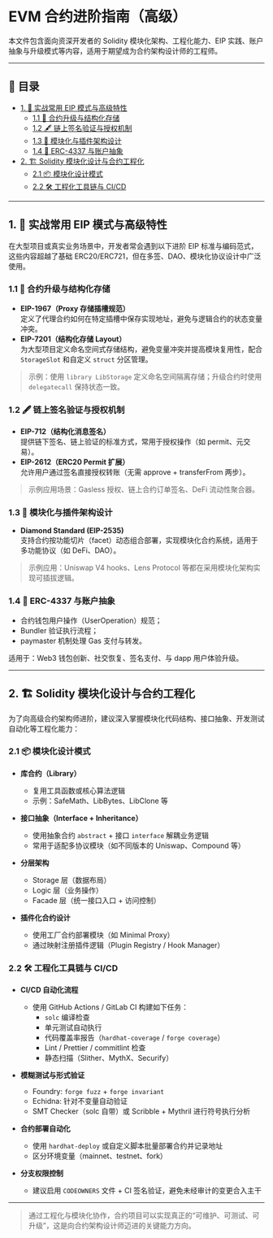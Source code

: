 # EVM 合约进阶指南（高级）

本文件包含面向资深开发者的 Solidity 模块化架构、工程化能力、EIP 实践、账户抽象与升级模式等内容，适用于期望成为合约架构设计师的工程师。


---

## 📖 目录

- [1. 🧩 实战常用 EIP 模式与高级特性](#1-实战常用-eip-模式与高级特性)
  - [1.1 🔐 合约升级与结构化存储](#11-合约升级与结构化存储)
  - [1.2 🖋 链上签名验证与授权机制](#12-链上签名验证与授权机制)
  - [1.3 🧩 模块化与插件架构设计](#13-模块化与插件架构设计)
  - [1.4 🧬 ERC-4337 与账户抽象](#14-erc-4337-与账户抽象)
- [2. 🏗 Solidity 模块化设计与合约工程化](#2-solidity-模块化设计与合约工程化)
  - [2.1 📦 模块化设计模式](#21-模块化设计模式)
  - [2.2 🛠 工程化工具链与 CI/CD](#22-工程化工具链与-cicd)

---

## 1. 🧩 实战常用 EIP 模式与高级特性

在大型项目或真实业务场景中，开发者常会遇到以下进阶 EIP 标准与编码范式，这些内容超越了基础 ERC20/ERC721，但在多签、DAO、模块化协议设计中广泛使用。

### 1.1 🔐 合约升级与结构化存储

- **EIP-1967（Proxy 存储插槽规范）**  
  定义了代理合约如何在特定插槽中保存实现地址，避免与逻辑合约的状态变量冲突。
- **EIP-7201（结构化存储 Layout）**  
  为大型项目定义命名空间式存储结构，避免变量冲突并提高模块复用性，配合 `StorageSlot` 和自定义 `struct` 分区管理。

> 示例：使用 `library LibStorage` 定义命名空间隔离存储；升级合约时使用 `delegatecall` 保持状态一致。

### 1.2 🖋 链上签名验证与授权机制

- **EIP-712（结构化消息签名）**  
  提供链下签名、链上验证的标准方式，常用于授权操作（如 permit、元交易）。
- **EIP-2612（ERC20 Permit 扩展）**  
  允许用户通过签名直接授权转账（无需 approve + transferFrom 两步）。

> 示例应用场景：Gasless 授权、链上合约订单签名、DeFi 流动性聚合器。

### 1.3 🧩 模块化与插件架构设计

- **Diamond Standard (EIP-2535)**  
  支持合约按功能切片（facet）动态组合部署，实现模块化合约系统，适用于多功能协议（如 DeFi、DAO）。

> 示例应用：Uniswap V4 hooks、Lens Protocol 等都在采用模块化架构实现可插拔逻辑。

### 1.4 🧬 ERC-4337 与账户抽象

- 合约钱包用户操作（UserOperation）规范；
- Bundler 验证执行流程；
- paymaster 机制处理 Gas 支付与转发。

适用于：Web3 钱包创新、社交恢复、签名支付、与 dapp 用户体验升级。

---

## 2. 🏗 Solidity 模块化设计与合约工程化

为了向高级合约架构师进阶，建议深入掌握模块化代码结构、接口抽象、开发测试自动化等工程化能力：

### 2.1 📦 模块化设计模式

- **库合约（Library）**
  - 复用工具函数或核心算法逻辑
  - 示例：SafeMath、LibBytes、LibClone 等

- **接口抽象（Interface + Inheritance）**
  - 使用抽象合约 `abstract` + 接口 `interface` 解耦业务逻辑
  - 常用于适配多协议模块（如不同版本的 Uniswap、Compound 等）

- **分层架构**
  - Storage 层（数据布局）
  - Logic 层（业务操作）
  - Facade 层（统一接口入口 + 访问控制）

- **插件化合约设计**
  - 使用工厂合约部署模块（如 Minimal Proxy）
  - 通过映射注册插件逻辑（Plugin Registry / Hook Manager）

### 2.2 🛠 工程化工具链与 CI/CD

- **CI/CD 自动化流程**
  - 使用 GitHub Actions / GitLab CI 构建如下任务：
    - `solc` 编译检查
    - 单元测试自动执行
    - 代码覆盖率报告（`hardhat-coverage` / `forge coverage`）
    - Lint / Prettier / commitlint 检查
    - 静态扫描（Slither、MythX、Securify）

- **模糊测试与形式验证**
  - Foundry: `forge fuzz` + `forge invariant`
  - Echidna: 针对不变量自动验证
  - SMT Checker（solc 自带）或 Scribble + Mythril 进行符号执行分析

- **合约部署自动化**
  - 使用 `hardhat-deploy` 或自定义脚本批量部署合约并记录地址
  - 区分环境变量（mainnet、testnet、fork）

- **分支权限控制**
  - 建议启用 `CODEOWNERS` 文件 + CI 签名验证，避免未经审计的变更合入主干

---

> 通过工程化与模块化协作，合约项目可以实现真正的“可维护、可测试、可升级”，这是向合约架构设计师迈进的关键能力方向。
